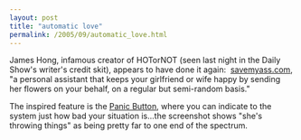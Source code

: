 ```yaml
---
layout: post
title: "automatic love"
permalink: /2005/09/automatic_love.html
---
```


<p>James Hong, infamous creator of HOTorNOT (seen last night in the Daily Show's writer's credit skit), appears to have done it again:&nbsp; <a href="http://www.savemyass.com/">savemyass.com</a>, &quot;a personal assistant that keeps your girlfriend or wife happy by sending her flowers on your behalf, on a regular but semi-random basis.&quot;&nbsp; </p>

<p>The inspired feature is the <a href="http://savemyass.com/public/tour" title="scroll to the bottom of the page">Panic Button</a>, where you can indicate to the system just how bad your situation is...the screenshot shows &quot;she's throwing things&quot; as being pretty far to one end of the spectrum.</p>



